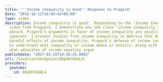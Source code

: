 ```yaml
---
title: '''Income inequality is Good'' Response to PragerU'
date: "2019-10-11T16:09:42+08:00"
type: video
description: Income inequality is good'. Responding to the 'Income Inequality is Good'
  video from PraguerU. I demonstrate why the claim "income inequality is a good" is
  absurd. PragerU's arguments in favor of income inequality are equally absurd and
  ignorant. I present studies from income inequality in America that demonstrate the
  harmful effects of income inequality. PragerU's defense of income inequality fails
  to understand what inequality of income means or entails. Along with totally misunderstanding
  what advocates of income equality argue
publishdate: "2017-03-25T14:10:25.000Z"
url: /tovarishchendymion/BDpHKtOA4L4/
providers:
  youtube:
    id: BDpHKtOA4L4
---
```

